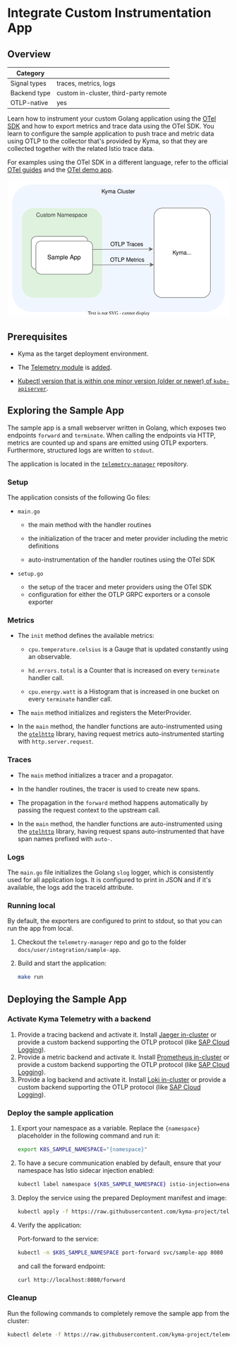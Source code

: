 # Integrate Custom Instrumentation App

## Overview

| Category| |
| - | - |
| Signal types | traces, metrics, logs |
| Backend type | custom in-cluster, third-party remote |
| OTLP-native | yes |

Learn how to instrument your custom Golang application using the [OTel SDK](https://opentelemetry.io/docs/languages/) and how to export metrics and trace data using the OTel SDK. You learn to configure the sample application to push trace and metric data using OTLP to the collector that's provided by Kyma, so that they are collected together with the related Istio trace data.



For examples using the OTel SDK in a different language, refer to the official [OTel guides](https://opentelemetry.io/docs/languages/) and the [OTel demo app](./../opentelemetry-demo/).


![setup](./../assets/sample-app.drawio.svg)

## Prerequisites

- Kyma as the target deployment environment.
- The [Telemetry module](../../README.md) is [added](https://kyma-project.io/#/02-get-started/01-quick-install).

- [Kubectl version that is within one minor version (older or newer) of `kube-apiserver`](https://kubernetes.io/releases/version-skew-policy/#kubectl).


## Exploring the Sample App

The sample app is a small webserver written in Golang, which exposes two endpoints `forward` and `terminate`. When calling the endpoints via HTTP, metrics are counted up and spans are emitted using OTLP exporters. Furthermore, structured logs are written to `stdout`.


<!-- markdown-link-check-disable-next-line -->
The application is located in the [`telemetry-manager`](https://github.com/kyma-project/telemetry-manager/tree/main/docs/user/integration/sample-app) repository.


### Setup

The application consists of the following Go files:

- `main.go`
    - the main method with the handler routines

    - the initialization of the tracer and meter provider including the metric definitions
    - auto-instrumentation of the handler routines using the OTel SDK

- `setup.go`
    - the setup of the tracer and meter providers using the OTel SDK
    - configuration for either the OTLP GRPC exporters or a console exporter

### Metrics

- The `init` method defines the available metrics:

  - `cpu.temperature.celsius` is a Gauge that is updated constantly using an observable.

  - `hd.errors.total` is a Counter that is increased on every `terminate` handler call.

  - `cpu.energy.watt` is a Histogram that is increased in one bucket on every `terminate` handler call.

- The `main` method initializes and registers the MeterProvider.
- In the `main` method, the handler functions are auto-instrumented using the [`otelhttp`](https://pkg.go.dev/go.opentelemetry.io/contrib/instrumentation/net/http/otelhttp) library, having request metrics auto-instrumented starting with `http.server.request`.


### Traces

- The `main` method initializes a tracer and a propagator.

- In the handler routines, the tracer is used to create new spans.

- The propagation in the `forward` method happens automatically by passing the request context to the upstream call.

- In the `main` method, the handler functions are auto-instrumented using the [`otelhttp`](https://pkg.go.dev/go.opentelemetry.io/contrib/instrumentation/net/http/otelhttp) library, having request spans auto-instrumented that have span names prefixed with `auto-`.


### Logs

The `main.go` file initializes the Golang `slog` logger, which is consistently used for all application logs. It is configured to print in JSON and if it's available, the logs add the traceId attribute.


### Running local

By default, the exporters are configured to print to stdout, so that you can run the app from local.



1. Checkout the `telemetry-manager` repo and go to the folder `docs/user/integration/sample-app`.

1. Build and start the application:
    ```sh
    make run
    ```

## Deploying the Sample App

### Activate Kyma Telemetry with a backend
1. Provide a tracing backend and activate it.
   Install [Jaeger in-cluster](../jaeger/README.md) or provide a custom backend supporting the OTLP protocol (like [SAP Cloud Logging](./../sap-cloud-logging/)).
1. Provide a metric backend and activate it.
   <!-- markdown-link-check-disable-next-line -->
   Install [Prometheus in-cluster](../prometheus/README.md) or provide a custom backend supporting the OTLP protocol (like [SAP Cloud Logging](./../sap-cloud-logging/)).
1. Provide a log backend and activate it.
   Install [Loki in-cluster](../loki/README.md) or provide a custom backend supporting the OTLP protocol (like [SAP Cloud Logging](./../sap-cloud-logging/)).

### Deploy the sample application

1. Export your namespace as a variable. Replace the `{namespace}` placeholder in the following command and run it:


    ```bash
    export K8S_SAMPLE_NAMESPACE="{namespace}"
    ```

1. To have a secure communication enabled by default, ensure that your namespace has Istio sidecar injection enabled:


   ```bash
   kubectl label namespace ${K8S_SAMPLE_NAMESPACE} istio-injection=enabled
   ```

1. Deploy the service using the prepared Deployment manifest and image:

    ```bash
    kubectl apply -f https://raw.githubusercontent.com/kyma-project/telemetry-manager/docs/user/integration/sample-app/deployment/deployment.yaml -n $K8S_SAMPLE_NAMESPACE
    ```

1. Verify the application:

   Port-forward to the service:
   ```sh
   kubectl -n $K8S_SAMPLE_NAMESPACE port-forward svc/sample-app 8080
   ```
   and call the forward endpoint:
   ```sh
   curl http://localhost:8080/forward
   ```

### Cleanup

Run the following commands to completely remove the sample app from the cluster:

```bash
kubectl delete -f https://raw.githubusercontent.com/kyma-project/telemetry-manager/docs/user/integration/sample-app/deployment/deployment.yaml -n $K8S_SAMPLE_NAMESPACE
```
